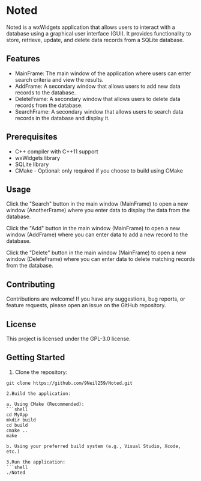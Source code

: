 # Noted
Noted is a wxWidgets application that allows users to interact with a database using a graphical user interface (GUI). It provides functionality to store, retrieve, update, and delete data records from a SQLite database.

## Features

- MainFrame: The main window of the application where users can enter search criteria and view the results.
- AddFrame: A secondary window that allows users to add new data records to the database.
- DeleteFrame: A secondary window that allows users to delete data records from the database.
- SearchFrame: A secondary window that allows users to search data records in the database and display it.

## Prerequisites

- C++ compiler with C++11 support
- wxWidgets library 
- SQLite library 
- CMake  - Optional: only required if you choose to build using CMake

## Usage
 Click the "Search" button in the main window (MainFrame) to open a new window (AnotherFrame) where you enter data to display the data from the database.

Click the "Add" button in the main window (MainFrame) to open a new window (AddFrame) where you can enter data to add a new record to the database.

Click the "Delete" button in the main window (MainFrame) to open a new window (DeleteFrame) where you can enter data to delete matching records from the database.

## Contributing
Contributions are welcome! If you have any suggestions, bug reports, or feature requests, please open an issue on the GitHub repository.

## License
This project is licensed under the GPL-3.0 license.


## Getting Started

1. Clone the repository:

```shell
git clone https://github.com/9Neil259/Noted.git

2.Build the application:

a. Using CMake (Recommended):
```shell
cd MyApp
mkdir build
cd build
cmake ..
make

b. Using your preferred build system (e.g., Visual Studio, Xcode, etc.)

3.Run the application:
```shell
./Noted

